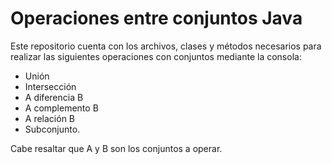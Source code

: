 # Operaciones entre conjuntos Java
Este repositorio cuenta con los archivos, clases y métodos necesarios para realizar las siguientes operaciones con conjuntos mediante la consola: 
  
  * Unión
  * Intersección
  * A diferencia B
  * A complemento B
  * A relación B
  * Subconjunto. 

Cabe resaltar que A y B son los conjuntos a operar.
